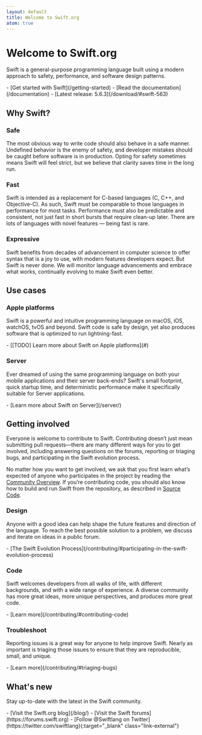 ```yaml
---
layout: default
title: Welcome to Swift.org
atom: true
---
```


# Welcome to Swift.org

Swift is a general-purpose programming language built using a modern approach to safety, performance, and software design patterns.

<div class="links links-list-nostyle" markdown="1">
  - [Get started with Swift](/getting-started)
  - [Read the documentation](/documentation)
  - [Latest release: 5.6.3](/download/#swift-563)
</div>

## Why Swift?

### Safe

The most obvious way to write code should also behave in a safe manner. Undefined behavior is the enemy of safety, and developer mistakes should be caught before software is in production. Opting for safety sometimes means Swift will feel strict, but we believe that clarity saves time in the long run.

### Fast

Swift is intended as a replacement for C-based languages (C, C++, and Objective-C). As such, Swift must be comparable to those languages in performance for most tasks. Performance must also be predictable and consistent, not just fast in short bursts that require clean-up later. There are lots of languages with novel features — being fast is rare.

### Expressive

Swift benefits from decades of advancement in computer science to offer syntax that is a joy to use, with modern features developers expect. But Swift is never done. We will monitor language advancements and embrace what works, continually evolving to make Swift even better.

## Use cases

### Apple platforms

Swift is a powerful and intuitive programming language on macOS, iOS, watchOS, tvOS and beyond. Swift code is safe by design, yet also produces software that is optimized to run lightning-fast.

<div class="links links-list-nostyle" markdown="1">
  - [[TODO] Learn more about Swift on Apple platforms](#)
</div>

### Server

Ever dreamed of using the same programming language on both your mobile applications and their server back-ends? Swift's small footprint, quick startup time, and deterministic performance make it specifically suitable for Server applications.

<div class="links links-list-nostyle" markdown="1">
  - [Learn more about Swift on Server](/server/)
</div>

## Getting involved

Everyone is welcome to contribute to Swift. Contributing doesn’t just mean submitting pull requests—there are many different ways for you to get involved, including answering questions on the forums, reporting or triaging bugs, and participating in the Swift evolution process.

No matter how you want to get involved, we ask that you first learn what’s expected of anyone who participates in the project by reading the [Community Overview](/community/). If you’re contributing code, you should also know how to build and run Swift from the repository, as described in [Source Code](/source-code/).

### Design

Anyone with a good idea can help shape the future features and direction of the language. To reach the best possible solution to a problem, we discuss and iterate on ideas in a public forum.

<div class="links links-list-nostyle" markdown="1">
  - [The Swift Evolution Process](/contributing/#participating-in-the-swift-evolution-process)
</div>

### Code

Swift welcomes developers from all walks of life, with different backgrounds, and with a wide range of experience. A diverse community has more great ideas, more unique perspectives, and produces more great code.

<div class="links links-list-nostyle" markdown="1">
  - [Learn more](/contributing/#contributing-code)
</div>

### Troubleshoot

Reporting issues is a great way for anyone to help improve Swift. Nearly as important is triaging those issues to ensure that they are reproducible, small, and unique.

<div class="links links-list-nostyle" markdown="1">
  - [Learn more](/contributing/#triaging-bugs)
</div>

## What's new

Stay up-to-date with the latest in the Swift community.

<div class="links links-list-nostyle" markdown="1">
  - [Visit the Swift.org blog](/blog/)
  - [Visit the Swift forums](https://forums.swift.org)
  - [Follow @Swiftlang on Twitter](https://twitter.com/swiftlang){:target="_blank" class="link-external"}
</div>